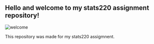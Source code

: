 ## Hello and welcome to my stats220 assignment repository!
![welcome](https://media.giphy.com/media/Rjub7AIEIbXT0tzbr3/giphy.gif)

This repository was made for my stats220 assigmnent.
